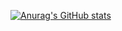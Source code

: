 [![Anurag's GitHub stats](https://github-readme-stats.vercel.app/api?username=kaelwebdev&count_private=true&show_icons=true&theme=react&icon_color=d81b60&custom_title=Activity%20Level%202021&hide=issues)](https://github.com/anuraghazra/github-readme-stats)
